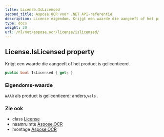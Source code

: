 ```yaml
---
title: License.IsLicensed
second_title: Aspose.OCR voor .NET API-referentie
description: License eigendom. Krijgt een waarde die aangeeft of het product is gelicentieerd.
type: docs
weight: 20
url: /nl/net/aspose.ocr/license/islicensed/
---
```

## License.IsLicensed property

Krijgt een waarde die aangeeft of het product is gelicentieerd.

```csharp
public bool IsLicensed { get; }
```

### Eigendoms-waarde

`WAAR` als product is gelicentieerd; anders,`vals` .

### Zie ook

* class [License](../)
* naamruimte [Aspose.OCR](../../license/)
* montage [Aspose.OCR](../../../)


